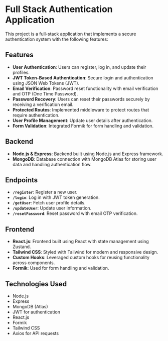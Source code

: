 # Full Stack Authentication Application

This project is a full-stack application that implements a secure authentication system with the following features:

## Features
- **User Authentication**: Users can register, log in, and update their profiles.
- **JWT Token-Based Authentication**: Secure login and authentication using JSON Web Tokens (JWT).
- **Email Verification**: Password reset functionality with email verification and OTP (One Time Password).
- **Password Recovery**: Users can reset their passwords securely by receiving a verification email.
- **Protected Routes**: Implemented middleware to protect routes that require authentication.
- **User Profile Management**: Update user details after authentication.
- **Form Validation**: Integrated Formik for form handling and validation.

## Backend
- **Node.js & Express**: Backend built using Node.js and Express framework.
- **MongoDB**: Database connection with MongoDB Atlas for storing user data and handling authentication flow.

## Endpoints
- **`/register`**: Register a new user.
- **`/login`**: Log in with JWT token generation.
- **`/getUser`**: Fetch user profile details.
- **`/updateUser`**: Update user information.
- **`/resetPassword`**: Reset password with email OTP verification.

## Frontend
- **React.js**: Frontend built using React with state management using Zustand.
- **Tailwind CSS**: Styled with Tailwind for modern and responsive design.
- **Custom Hooks**: Leveraged custom hooks for reusing functionality across components.
- **Formik**: Used for form handling and validation.

## Technologies Used
- Node.js
- Express
- MongoDB (Atlas)
- JWT for authentication
- React.js
- Formik
- Tailwind CSS
- Axios for API requests



